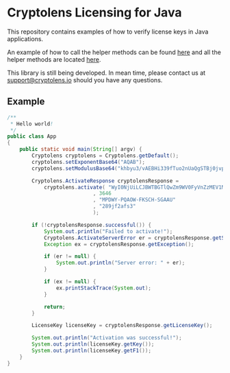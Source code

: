 # Cryptolens Licensing for Java

This repository contains examples of how to verify license keys in Java applications.

An example of how to call the helper methods can be found [here](https://github.com/Cryptolens/cryptolens-java/blob/master/src/main/java/io/cryptolens/App.java)
and all the helper methods are located [here](https://github.com/Cryptolens/cryptolens-java/tree/master/src/main/java/io/cryptolens).

This library is still being developed. In mean time, please contact us at support@cryptolens.io should you have any questions.

## Example

```java
/**
 * Hello world!
 */
public class App 
{
    public static void main(String[] argv) {
        Cryptolens cryptolens = Cryptolens.getDefault();
        cryptolens.setExponentBase64("AQAB");
        cryptolens.setModulusBase64("khbyu3/vAEBHi339fTuo2nUaQgSTBj0jvpt5xnLTTF35FLkGI+5Z3wiKfnvQiCLf+5s4r8JB/Uic/i6/iNjPMILlFeE0N6XZ+2pkgwRkfMOcx6eoewypTPUoPpzuAINJxJRpHym3V6ZJZ1UfYvzRcQBD/lBeAYrvhpCwukQMkGushKsOS6U+d+2C9ZNeP+U+uwuv/xu8YBCBAgGb8YdNojcGzM4SbCtwvJ0fuOfmCWZvUoiumfE4x7rAhp1pa9OEbUe0a5HL+1v7+JLBgkNZ7Z2biiHaM6za7GjHCXU8rojatEQER+MpgDuQV3ZPx8RKRdiJgPnz9ApBHFYDHLDzDw==");

        Cryptolens.ActivateResponse cryptolensResponse =
            cryptolens.activate( "WyI0NjUiLCJBWTBGTlQwZm9WV0FyVnZzMEV1Mm9LOHJmRDZ1SjF0Vk52WTU0VzB2Il0="
                            , 3646
                            , "MPDWY-PQAOW-FKSCH-SGAAU"
                            , "289jf2afs3"
                            );

        if (!cryptolensResponse.successful()) {
            System.out.println("Failed to activate!");
            Cryptolens.ActivateServerError er = cryptolensResponse.getServerError();
            Exception ex = cryptolensResponse.getException();

            if (er != null) {
                System.out.println("Server error: " + er);
            }

            if (ex != null) {
                ex.printStackTrace(System.out);
            }

            return;
        }

        LicenseKey licenseKey = cryptolensResponse.getLicenseKey();

        System.out.println("Activation was successful!");
        System.out.println(licenseKey.getKey());
        System.out.println(licenseKey.getF1());
    }
}
```
